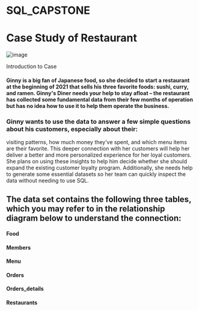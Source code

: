 # SQL_CAPSTONE

# Case Study of Restaurant



![image](https://user-images.githubusercontent.com/90106232/199474104-2c1fc3ce-bcbc-438d-9f59-208e42dc5450.png)


Introduction to Case

#### Ginny is a big fan of Japanese food, so she decided to start a restaurant at the beginning of 2021 that sells his three favorite foods: sushi, curry, and ramen. Ginny's Diner needs your help to stay afloat – the restaurant has collected some fundamental data from their few months of operation but has no idea how to use it to help them operate the business.

### Ginny wants to use the data to answer a few simple questions about his customers, especially about their:

visiting patterns,
how much money they’ve spent, and
which menu items are their favorite.
This deeper connection with her customers will help her deliver a better and more personalized experience for her loyal customers. She plans on using these insights to help him decide whether she should expand the existing customer loyalty program. Additionally, she needs help to generate some essential datasets so her team can quickly inspect the data without needing to use SQL.

## The data set contains the following three tables, which you may refer to in the relationship diagram below to understand the connection:

#### Food 
#### Members
#### Menu
#### Orders
#### Orders_details
#### Restaurants
